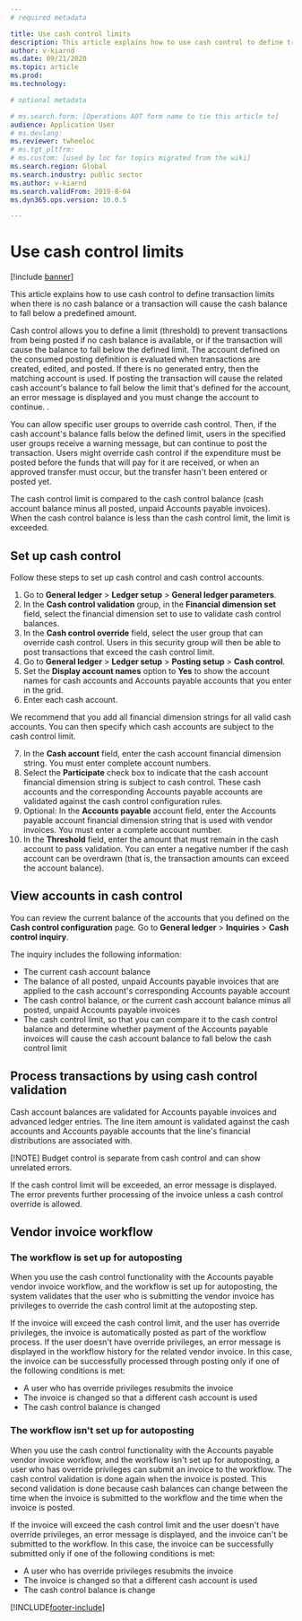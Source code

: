 ```yaml
---
# required metadata

title: Use cash control limits
description: This article explains how to use cash control to define transaction limits when there is no cash balance or a transaction will cause the cash balance to fall below a predefined amount.
author: v-kiarnd
ms.date: 09/21/2020
ms.topic: article
ms.prod: 
ms.technology: 

# optional metadata

# ms.search.form: [Operations AOT form name to tie this article to]
audience: Application User
# ms.devlang: 
ms.reviewer: twheeloc
# ms.tgt_pltfrm: 
# ms.custom: [used by loc for topics migrated from the wiki]
ms.search.region: Global
ms.search.industry: public sector
ms.author: v-kiarnd
ms.search.validFrom: 2019-8-04
ms.dyn365.ops.version: 10.0.5

---
```


# Use cash control limits

[!include [banner](../includes/banner.md)]


This article explains how to use cash control to define transaction limits when there is no cash balance or a transaction will cause the cash balance to fall below a predefined amount.

Cash control allows you to define a limit (threshold) to prevent transactions from being posted if no cash balance is available, or if the transaction will cause the balance to fall below the defined limit. The account defined on the consumed posting definition is evaluated when transactions are created, edited, and posted. If there is no generated entry, then the matching account is used. If posting the transaction will cause the related cash account's balance to fall below the limit that's defined for the account, an error message is displayed and you must change the account to continue. .

You can allow specific user groups to override cash control. Then, if the cash account's balance falls below the defined limit, users in the specified user groups receive a warning message, but can continue to post the transaction. Users might override cash control if the expenditure must be posted before the funds that will pay for it are received, or when an approved transfer must occur, but the transfer hasn't been entered or posted yet.

The cash control limit is compared to the cash control balance (cash account balance minus all posted, unpaid Accounts payable invoices). When the cash control balance is less than the cash control limit, the limit is exceeded.

## Set up cash control

Follow these steps to set up cash control and cash control accounts.

1. Go to **General ledger** \> **Ledger setup** \> **General ledger parameters**.
2. In the **Cash control validation** group, in the **Financial dimension set** field, select the financial dimension set to use to validate cash control balances.
3. In the **Cash control override** field, select the user group that can override cash control. Users in this security group will then be able to post transactions that exceed the cash control limit.
4. Go to **General ledger** \> **Ledger setup** \> **Posting setup** \> **Cash control**.
5. Set the **Display account names** option to **Yes** to show the account names for cash accounts and Accounts payable accounts that you enter in the grid.
6. Enter each cash account.

We recommend that you add all financial dimension strings for all valid cash accounts. You can then specify which cash accounts are subject to the cash control limit.

7. In the **Cash account** field, enter the cash account financial dimension string. You must enter complete account numbers.
8. Select the **Participate** check box to indicate that the cash account financial dimension string is subject to cash control. These cash accounts and the corresponding Accounts payable accounts are validated against the cash control configuration rules.
9. Optional: In the **Accounts payable** account field, enter the Accounts payable account financial dimension string that is used with vendor invoices. You must enter a complete account number.
10. In the **Threshold** field, enter the amount that must remain in the cash account to pass validation. You can enter a negative number if the cash account can be overdrawn (that is, the transaction amounts can exceed the account balance).

## View accounts in cash control

You can review the current balance of the accounts that you defined on the **Cash control configuration** page. Go to **General ledger** \> **Inquiries** \> **Cash control inquiry**.

The inquiry includes the following information:

- The current cash account balance
- The balance of all posted, unpaid Accounts payable invoices that are applied to the cash account's corresponding Accounts payable account
- The cash control balance, or the current cash account balance minus all posted, unpaid Accounts payable invoices
- The cash control limit, so that you can compare it to the cash control balance and determine whether payment of the Accounts payable invoices will cause the cash account balance to fall below the cash control limit

## Process transactions by using cash control validation

Cash account balances are validated for Accounts payable invoices and advanced ledger entries. The line item amount is validated against the cash accounts and Accounts payable accounts that the line's financial distributions are associated with.

[!NOTE] Budget control is separate from cash control and can show unrelated errors.

If the cash control limit will be exceeded, an error message is displayed. The error prevents further processing of the invoice unless a cash control override is allowed.

## Vendor invoice workflow

### The workflow is set up for autoposting

When you use the cash control functionality with the Accounts payable vendor invoice workflow, and the workflow is set up for autoposting, the system validates that the user who is submitting the vendor invoice has privileges to override the cash control limit at the autoposting step.

If the invoice will exceed the cash control limit, and the user has override privileges, the invoice is automatically posted as part of the workflow process. If the user doesn't have override privileges, an error message is displayed in the workflow history for the related vendor invoice. In this case, the invoice can be successfully processed through posting only if one of the following conditions is met:

- A user who has override privileges resubmits the invoice
- The invoice is changed so that a different cash account is used
- The cash control balance is changed

### The workflow isn't set up for autoposting

When you use the cash control functionality with the Accounts payable vendor invoice workflow, and the workflow isn't set up for autoposting, a user who has override privileges can submit an invoice to the workflow. The cash control validation is done again when the invoice is posted. This second validation is done because cash balances can change between the time when the invoice is submitted to the workflow and the time when the invoice is posted.

If the invoice will exceed the cash control limit and the user doesn't have override privileges, an error message is displayed, and the invoice can't be submitted to the workflow. In this case, the invoice can be successfully submitted only if one of the following conditions is met:

- A user who has override privileges resubmits the invoice
- The invoice is changed so that a different cash account is used
- The cash control balance is change


[!INCLUDE[footer-include](../../includes/footer-banner.md)]
